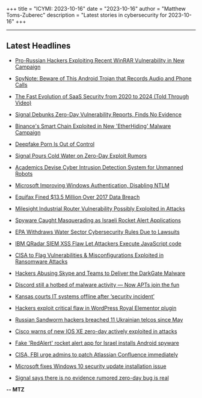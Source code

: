 +++
title = "ICYMI: 2023-10-16"
date = "2023-10-16"
author = "Matthew Toms-Zuberec"
description = "Latest stories in cybersecurity for 2023-10-16"
+++

---------------------------------------------------------------------------
## Latest Headlines
- [Pro-Russian Hackers Exploiting Recent WinRAR Vulnerability in New Campaign](https://thehackernews.com/2023/10/pro-russian-hackers-exploiting-recent.html)

- [SpyNote: Beware of This Android Trojan that Records Audio and Phone Calls](https://thehackernews.com/2023/10/spynote-beware-of-this-android-trojan.html)

- [The Fast Evolution of SaaS Security from 2020 to 2024 (Told Through Video)](https://thehackernews.com/2023/10/the-fast-evolution-of-saas-security.html)

- [Signal Debunks Zero-Day Vulnerability Reports, Finds No Evidence](https://thehackernews.com/2023/10/signal-debunks-zero-day-vulnerability.html)

- [Binance's Smart Chain Exploited in New 'EtherHiding' Malware Campaign](https://thehackernews.com/2023/10/binances-smart-chain-exploited-in-new.html)

- [Deepfake Porn Is Out of Control](https://www.wired.com/story/deepfake-porn-is-out-of-control/)

- [Signal Pours Cold Water on Zero-Day Exploit Rumors](https://www.securityweek.com/signal-pours-cold-water-on-zero-day-exploit-rumors/)

- [Academics Devise Cyber Intrusion Detection System for Unmanned Robots](https://www.securityweek.com/academics-devise-cyber-intrusion-detection-system-for-unmanned-robots/)

- [Microsoft Improving Windows Authentication, Disabling NTLM](https://www.securityweek.com/microsoft-improving-windows-authentication-disabling-ntlm/)

- [Equifax Fined $13.5 Million Over 2017 Data Breach](https://www.securityweek.com/equifax-gets-13-5-million-fine-over-2017-data-breach/)

- [Milesight Industrial Router Vulnerability Possibly Exploited in Attacks](https://www.securityweek.com/milesight-industrial-router-vulnerability-possibly-exploited-in-attacks/)

- [Spyware Caught Masquerading as Israeli Rocket Alert Applications](https://www.securityweek.com/spyware-caught-masquerading-as-israeli-rocket-alerting-applications/)

- [EPA Withdraws Water Sector Cybersecurity Rules Due to Lawsuits](https://www.securityweek.com/epa-withdraws-water-sector-cybersecurity-rules-due-to-lawsuits/)

- [IBM QRadar SIEM XSS Flaw Let Attackers Execute JavaScript code](https://cybersecuritynews.com/ibm-qradar-siem-xss-flaw/)

- [CISA to Flag Vulnerabilities & Misconfigurations Exploited in Ransomware Attacks](https://cybersecuritynews.com/cisa-ransomware-vulnerability-warning/)

- [Hackers Abusing Skype and Teams to Deliver the DarkGate Malware](https://cybersecuritynews.com/hackers-abusing-skype/)

- [Discord still a hotbed of malware activity — Now APTs join the fun](https://www.bleepingcomputer.com/news/security/discord-still-a-hotbed-of-malware-activity-now-apts-join-the-fun/)

- [Kansas courts IT systems offline after ‘security incident’](https://www.bleepingcomputer.com/news/security/kansas-courts-it-systems-offline-after-security-incident/)

- [Hackers exploit critical flaw in WordPress Royal Elementor plugin](https://www.bleepingcomputer.com/news/security/hackers-exploit-critical-flaw-in-wordpress-royal-elementor-plugin/)

- [Russian Sandworm hackers breached 11 Ukrainian telcos since May](https://www.bleepingcomputer.com/news/security/russian-sandworm-hackers-breached-11-ukrainian-telcos-since-may/)

- [Cisco warns of new IOS XE zero-day actively exploited in attacks](https://www.bleepingcomputer.com/news/security/cisco-warns-of-new-ios-xe-zero-day-actively-exploited-in-attacks/)

- [Fake 'RedAlert' rocket alert app for Israel installs Android spyware](https://www.bleepingcomputer.com/news/security/fake-redalert-rocket-alert-app-for-israel-installs-android-spyware/)

- [CISA, FBI urge admins to patch Atlassian Confluence immediately](https://www.bleepingcomputer.com/news/security/cisa-fbi-urge-admins-to-patch-atlassian-confluence-immediately/)

- [Microsoft fixes Windows 10 security update installation issue](https://www.bleepingcomputer.com/news/microsoft/microsoft-fixes-windows-10-security-update-installation-issue/)

- [Signal says there is no evidence rumored zero-day bug is real](https://www.bleepingcomputer.com/news/security/signal-says-there-is-no-evidence-rumored-zero-day-bug-is-real/)

**-- MTZ**